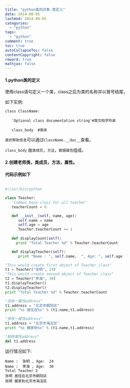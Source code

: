 ```yaml
---
title: "python面向对象-类定义"
date: 2014-08-05
lastmod: 2014-08-05
categories:
  - "python"
tags:
  - "python"
comment: true
toc: true
autoCollapseToc: false
contentCopyright: false
reward: true
mathjax: false
---
```

#### 1.python类的定义
使用class语句定义一个类，class之后为类的名称并以冒号结尾，


如下实例:

    class ClassName:

       'Optional class documentation string'#类文档字符串

       class_body  #类体

 `类的帮助信息`可以通过`ClassName.__doc__`查看。

`class_body` 由`类成员`，`方法`，`数据属性`组成。

#### 2.创建老师类，类成员，方法，属性。
#### 代码示例如下
``` python

#!/usr/bin/python

class Teacher:
   'Common base class for all teacher'
   teacherCount = 0

   def __init__(self, name, age):
      self.name = name
      self.age = age
      Teacher.teacherCount += 1
   
   def displayCount(self):
     print "Total Teacher %d" % Teacher.teacherCount

   def displayTeacher(self):
      print "Name : ", self.name,  ", Age: ", self.age

"This would create first object of Teacher class"
t1 = Teacher("张明", 24)
"This would create second object of Teacher class"
t2 = Teacher("李海", 30)
t1.displayTeacher()
t2.displayTeacher()
print "Total Teacher %d" % Teacher.teacherCount 

"添加一属性address"
t1.address = "北京市朝阳区"
print "%s 居住在%s" % (t1.name,t1.address)

"修改一属性address"
t1.address = "北京市海淀区"
print "%s 搬家到%s" % (t1.name,t1.address)

"删除属性address"
del t1.address

```

运行情况如下:

    Name :  张明 , Age:  24
    Name :  李海 , Age:  30
    Total Teacher 2
    张明 居住在北京市朝阳区
    张明 搬家到北京市海淀区